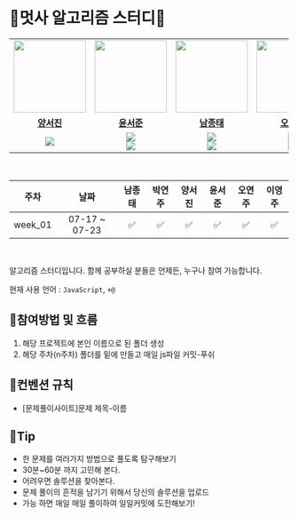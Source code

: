 # 📝멋사 알고리즘 스터디📝
<table>
 <tr>
    <td align="center"><a href="https://github.com/Seojin-Yang"><img src="https://avatars.githubusercontent.com/jinny-l" width="130px;" alt=""></a></td>
    <td align="center"><a href="https://github.com/Yeonju-Oh"><img src="https://avatars.githubusercontent.com/HyowonSin" width="130px;" alt=""></a></td>
    <td align="center"><a href="https://github.com/Seojun-Yoon"><img src="https://avatars.githubusercontent.com/jaea-kim" width="130px;" alt=""></a></td>
    <td align="center"><a href="https://github.com/Jongtae-Nam"><img src="https://avatars.githubusercontent.com/JeonHyoChang" width="130px;" alt=""></a></td>
    <td align="center"><a href="https://github.com/Yeonju-Park"><img src="https://avatars.githubusercontent.com/Gwonwoo-Nam" width="130px;" alt=""></a></td>
    <td align="center"><a href="https://github.com/Yeonju-Park"><img src="https://avatars.githubusercontent.com/Gwonwoo-Nam" width="130px;" alt=""></a></td>
  </tr>
  <tr>
    <td align="center"><a href="https://github.com/Seojin-Yang"><b>양서진</b></a></td>
    <td align="center"><a href="https://github.com/HyowonSin"><b>윤서준</b></a></td>
    <td align="center"><a href="https://github.com/jaea-kim"><b>남종태</b></a></td>
    <td align="center"><a href="https://github.com/JeonHyoChang"><b>오연주</b></a></td>
    <td align="center"><a href="https://github.com/Gwonwoo-Nam"><b>이영주</b></a></td>
    <td align="center"><a href="https://github.com/Gwonwoo-Nam"><b>박연주</b></a></td>
  </tr>
  <tr> 
    <td align="center"><img src="https://img.shields.io/badge/Java-007396.svg?&style=for-the-badge&logo=Java&logoColor=white"></td>
    <td align="center"><img src="https://img.shields.io/badge/Java-007396?style=for-the-badge&logo=java&logoColor=white"><br/><img src="https://img.shields.io/badge/Python-3776AB?style=for-the-badge&logo=python&logoColor=white"></td>
    <td align="center"><img src="https://img.shields.io/badge/Java-007396?style=for-the-badge&logo=java&logoColor=white"><br/><img src="https://img.shields.io/badge/Python-3776AB?style=for-the-badge&logo=python&logoColor=white"></td>
    <td align="center"><img src="https://img.shields.io/badge/Java-007396?style=for-the-badge&logo=java&logoColor=white"><br/><img src="https://img.shields.io/badge/Python-3776AB?style=for-the-badge&logo=python&logoColor=white"></td>
    <td align="center"><img src="https://img.shields.io/badge/Java-007396?style=for-the-badge&logo=java&logoColor=white"><br/><img src="https://img.shields.io/badge/Python-3776AB?style=for-the-badge&logo=python&logoColor=white"></td>
   <td align="center"><img src="https://img.shields.io/badge/Java-007396?style=for-the-badge&logo=java&logoColor=white"><br/><img src="https://img.shields.io/badge/Python-3776AB?style=for-the-badge&logo=python&logoColor=white"></td>
  </tr> 
</table>


<br>

|   주차    |      날짜       | 남종태 | 박연주 | 양서진 | 윤서준 | 오연주 | 이영주 |
|:-------:|:-------------:|:-------:|:---------:|:--------:|:------------:|:-----------:|:-----------:|
| week_01 | 07-17 ~ 07-23 |    ✅    |     ✅     |    ✅     |      ✅      |      ✅     |      ✅     |


<br/>


알고리즘 스터디입니다. 함께 공부하실 분들은 언제든, 누구나 참여 가능합니다.  

현재 사용 언어 : `JavaScript`, `+@`

## 📌참여방법 및 흐름
1. 해당 프로젝트에 본인 이름으로 된 폴더 생성
2. 해당 주차(n주차) 폴더를 밑에 만들고 매일 js파일 커밋-푸쉬

## 📌컨벤션 규칙
- [문제풀이사이트]문제 제목-이름

## 📌Tip
- 한 문제를 여러가지 방법으로 풀도록 탐구해보기
- 30분~60분 까지 고민해 본다.
- 어려우면 솔루션을 찾아본다.
- 문제 풀이의 흔적을 남기기 위해서 당신의 솔루션을 업로드
- 가능 하면 매일 매일 풀이하여 일일커밋에 도전해보기!
